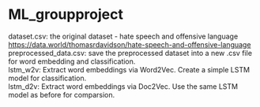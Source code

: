 # ML_groupproject
dataset.csv: the original dataset - hate speech and offensive language https://data.world/thomasrdavidson/hate-speech-and-offensive-language  
preprocessed_data.csv: save the preprocessed dataset into a new .csv file for word embedding and classification.  
lstm_w2v: Extract word embeddings via Word2Vec. Create a simple LSTM model for classification.  
lstm_d2v: Extract word embeddings via Doc2Vec. Use the same LSTM model as before for comparsion.  
